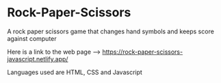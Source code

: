 # Rock-Paper-Scissors

A rock paper scissors game that changes hand symbols and keeps score against computer

Here is a link to the web page --> https://rock-paper-scissors-javascript.netlify.app/

Languages used are HTML, CSS and Javascript
